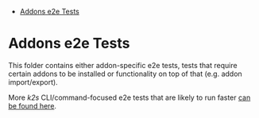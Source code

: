 <!--
SPDX-FileCopyrightText: © 2023 Siemens Healthcare GmbH

SPDX-License-Identifier: MIT
-->

- [Addons e2e Tests](#addons-e2e-tests)


# Addons e2e Tests
This folder contains either addon-specific e2e tests, tests that require certain addons to be installed or functionality on top of that (e.g. addon import/export).

More *k2s* CLI/command-focused e2e tests that are likely to run faster [can be found here](../cli/cmd/addons/README.md).
